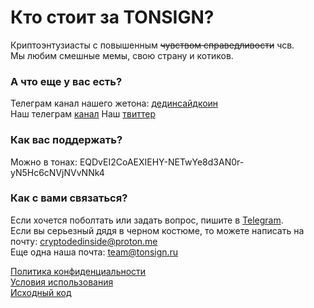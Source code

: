 # Кто стоит за TONSIGN?

Криптоэнтузиасты с повышенным ~~чувством справедливости~~ чсв.<br>
Мы любим смешные мемы, свою страну и котиков.

### А что еще у вас есть?

Телеграм канал нашего жетона: [дединсайдкоин](https://t.me/dedinsidecoin)<br>
Наш телеграм [канал](https://t.me/fckthecensor)
Наш [твиттер](https://twitter.com/fckthecensor)

### Как вас поддержать?

Можно в тонах: EQDvEI2CoAEXIEHY-NETwYe8d3AN0r-yN5Hc6cNVjNVvNNk4

### Как с вами связаться?

Если хочется поболтать или задать вопрос, пишите в [Telegram](https://t.me/askmeaboutsomething).<br>
Если вы серьезный дядя в черном костюме, то можете написать на почту: cryptodedinside@proton.me<br>
Еще одна наша почта: team@tonsign.ru<br>

[Политика конфиденциальности](https://biscuitlov3r.github.io/tonsigndocs/privacy)<br>
[Условия использования](https://biscuitlov3r.github.io/tonsigndocs/terms)<br>
[Исходный код](https://github.com/biscuitlov3r/tonsign)
